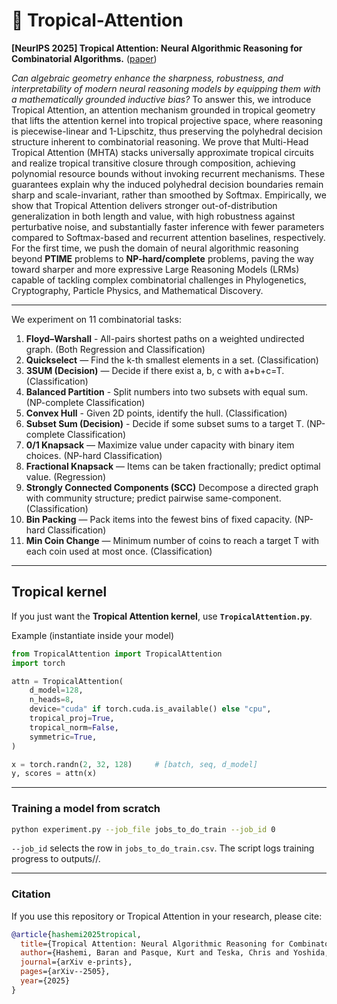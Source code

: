 # 🌴 Tropical-Attention
**[NeurIPS 2025] Tropical Attention: Neural Algorithmic Reasoning for Combinatorial Algorithms.** ([paper](https://arxiv.org/abs/2505.17190))

*Can algebraic geometry enhance the sharpness, robustness, and interpretability of modern neural reasoning models  by equipping them with a mathematically grounded inductive bias?*
To answer this, we introduce Tropical Attention, an attention mechanism grounded in tropical geometry that lifts the attention kernel into tropical projective space, where reasoning is piecewise-linear and 1-Lipschitz, thus preserving the polyhedral decision structure inherent to combinatorial reasoning. We prove that Multi-Head Tropical Attention (MHTA) stacks universally approximate tropical circuits and realize tropical transitive closure through composition, achieving polynomial resource bounds without invoking recurrent mechanisms. These guarantees explain why the induced polyhedral decision boundaries remain sharp and scale-invariant, rather than smoothed by Softmax. Empirically, we show that Tropical Attention delivers stronger out-of-distribution generalization in both length and value, with high robustness against perturbative noise, and substantially faster inference with fewer parameters compared to Softmax-based and recurrent attention baselines, respectively. For the first time, we push the domain of neural algorithmic reasoning beyond **PTIME** problems to **NP-hard/complete** problems, paving the way toward  sharper and more expressive Large Reasoning Models (LRMs) capable of tackling complex combinatorial challenges in Phylogenetics, Cryptography, Particle Physics, and Mathematical Discovery.

---
We experiment on 11 combinatorial tasks:

1. **Floyd–Warshall** - All-pairs shortest paths on a weighted undirected graph. (Both Regression and Classification)
2. **Quickselect** — Find the k-th smallest elements in a set. (Classification)
3. **3SUM (Decision)** — Decide if there exist a, b, c with a+b+c=T. (Classification)
4. **Balanced Partition** - Split numbers into two subsets with equal sum. (NP-complete Classification)
5. **Convex Hull** - Given 2D points, identify the hull. (Classification)
6. **Subset Sum (Decision)** - Decide if some subset sums to a target T. (NP-complete Classification)
7. **0/1 Knapsack** — Maximize value under capacity with binary item choices. (NP-hard Classification)
8. **Fractional Knapsack** — Items can be taken fractionally; predict optimal value. (Regression)
9. **Strongly Connected Components (SCC)** Decompose a directed graph with community structure; predict pairwise same-component. (Classification)
10. **Bin Packing** — Pack items into the fewest bins of fixed capacity. (NP-hard Classification)
11. **Min Coin Change** — Minimum number of coins to reach a target T with each coin used at most once. (Classification)

---

## Tropical kernel

If you just want the **Tropical Attention kernel**, use **`TropicalAttention.py`**.

<summary>Example (instantiate inside your model)</summary>

```python
from TropicalAttention import TropicalAttention
import torch

attn = TropicalAttention(
    d_model=128,
    n_heads=8,
    device="cuda" if torch.cuda.is_available() else "cpu",
    tropical_proj=True,
    tropical_norm=False,
    symmetric=True,
)

x = torch.randn(2, 32, 128)     # [batch, seq, d_model]
y, scores = attn(x)
```

---

### Training a model from scratch
```bash
python experiment.py --job_file jobs_to_do_train --job_id 0 
```
`--job_id` selects the row in `jobs_to_do_train.csv`.
The script logs training progress to outputs/<timestamp>/.

---

### Citation

If you use this repository or Tropical Attention in your research, please cite:

```bibtex
@article{hashemi2025tropical,
  title={Tropical Attention: Neural Algorithmic Reasoning for Combinatorial Algorithms},
  author={Hashemi, Baran and Pasque, Kurt and Teska, Chris and Yoshida, Ruriko},
  journal={arXiv e-prints},
  pages={arXiv--2505},
  year={2025}
}
```







